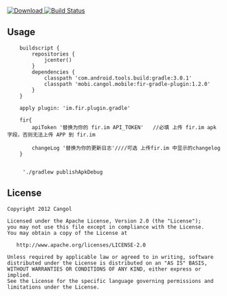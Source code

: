 [![Download](https://api.bintray.com/packages/cangol/maven/fir-gradle-plugin/images/download.svg) ](https://bintray.com/cangol/maven/fir-gradle-plugin/_latestVersion)
[![Build Status](https://travis-ci.org/Cangol/fir-gradle-plugin.svg?branch=master)](https://travis-ci.org/Cangol/fir-gradle-plugin)


Usage
-----------
        buildscript {
            repositories {
                jcenter()
            }
            dependencies {
                classpath 'com.android.tools.build:gradle:3.0.1'
                classpath 'mobi.cangol.mobile:fir-gradle-plugin:1.2.0'
            }
        }

        apply plugin: 'im.fir.plugin.gradle'
        
        fir{
            apiToken '替换为你的 fir.im API_TOKEN'   //必填 上传 fir.im apk 字段，否则无法上传 APP 到 fir.im
 
            changeLog '替换为你的更新日志'////可选 上传fir.im 中显示的changelog
        }
                
                
         './gradlew publishApkDebug
   
License
-----------

    Copyright 2012 Cangol

    Licensed under the Apache License, Version 2.0 (the "License");
    you may not use this file except in compliance with the License.
    You may obtain a copy of the License at

       http://www.apache.org/licenses/LICENSE-2.0

    Unless required by applicable law or agreed to in writing, software
    distributed under the License is distributed on an "AS IS" BASIS,
    WITHOUT WARRANTIES OR CONDITIONS OF ANY KIND, either express or implied.
    See the License for the specific language governing permissions and
    limitations under the License.
